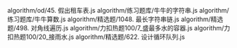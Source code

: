 algorithm/od/45. 假出租车表.js
algorithm/练习题库/牛牛的字符串.js
algorithm/练习题库/牛牛算数.js
algorithm/精选题/1048. 最长字符串链.js
algorithm/精选题/498. 对角线遍历.js
algorithm/力扣热题100/7_盛最多水的容器.js
algorithm/力扣热题100/20_接雨水.js
algorithm/精选题/622. 设计循环队列.js
